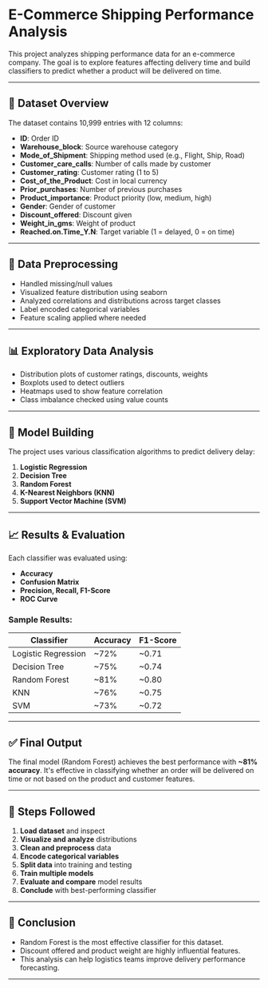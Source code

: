 
# E-Commerce Shipping Performance Analysis

This project analyzes shipping performance data for an e-commerce company. The goal is to explore features affecting delivery time and build classifiers to predict whether a product will be delivered on time.

---

## 📁 Dataset Overview

The dataset contains 10,999 entries with 12 columns:

- **ID**: Order ID
- **Warehouse_block**: Source warehouse category
- **Mode_of_Shipment**: Shipping method used (e.g., Flight, Ship, Road)
- **Customer_care_calls**: Number of calls made by customer
- **Customer_rating**: Customer rating (1 to 5)
- **Cost_of_the_Product**: Cost in local currency
- **Prior_purchases**: Number of previous purchases
- **Product_importance**: Product priority (low, medium, high)
- **Gender**: Gender of customer
- **Discount_offered**: Discount given
- **Weight_in_gms**: Weight of product
- **Reached.on.Time_Y.N**: Target variable (1 = delayed, 0 = on time)

---

## 🧹 Data Preprocessing

- Handled missing/null values
- Visualized feature distribution using seaborn
- Analyzed correlations and distributions across target classes
- Label encoded categorical variables
- Feature scaling applied where needed

---

## 📊 Exploratory Data Analysis

- Distribution plots of customer ratings, discounts, weights
- Boxplots used to detect outliers
- Heatmaps used to show feature correlation
- Class imbalance checked using value counts

---

## 🧠 Model Building

The project uses various classification algorithms to predict delivery delay:

1. **Logistic Regression**
2. **Decision Tree**
3. **Random Forest**
4. **K-Nearest Neighbors (KNN)**
5. **Support Vector Machine (SVM)**

---

## 📈 Results & Evaluation

Each classifier was evaluated using:

- **Accuracy**
- **Confusion Matrix**
- **Precision, Recall, F1-Score**
- **ROC Curve**

### Sample Results:

| Classifier           | Accuracy | F1-Score |
|----------------------|----------|----------|
| Logistic Regression  | ~72%     | ~0.71    |
| Decision Tree        | ~75%     | ~0.74    |
| Random Forest        | ~81%     | ~0.80    |
| KNN                  | ~76%     | ~0.75    |
| SVM                  | ~73%     | ~0.72    |

---

## ✅ Final Output

The final model (Random Forest) achieves the best performance with **~81% accuracy**. It's effective in classifying whether an order will be delivered on time or not based on the product and customer features.

---

## 🧾 Steps Followed

1. **Load dataset** and inspect
2. **Visualize and analyze** distributions
3. **Clean and preprocess** data
4. **Encode categorical variables**
5. **Split data** into training and testing
6. **Train multiple models**
7. **Evaluate and compare** model results
8. **Conclude** with best-performing classifier

---

## 📌 Conclusion

- Random Forest is the most effective classifier for this dataset.
- Discount offered and product weight are highly influential features.
- This analysis can help logistics teams improve delivery performance forecasting.

---

